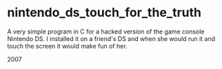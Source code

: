 # nintendo_ds_touch_for_the_truth
A very simple program in C for a hacked version of the game console Nintendo DS. I installed it on a friend's DS and when she would run it and touch the screen it would make fun of her.

2007
